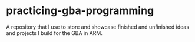 # practicing-gba-programming
A repository that I use to store and showcase finished and unfinished ideas and projects I build for the GBA in ARM.
